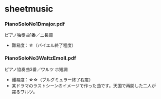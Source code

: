 # sheetmusic

### PianoSoloNo1Dmajor.pdf

ピアノ独奏曲1番／ニ長調
- 難易度：☆（バイエル終了程度）

### PianoSoloNo3WaltzEmoll.pdf

ピアノ協奏曲3番／ワルツ ホ短調
- 難易度：☆☆（ブルグミュラー終了程度）
- 某ドラマのラストシーンのイメージで作った曲です。天国で再開した二人が躍るワルツ。

